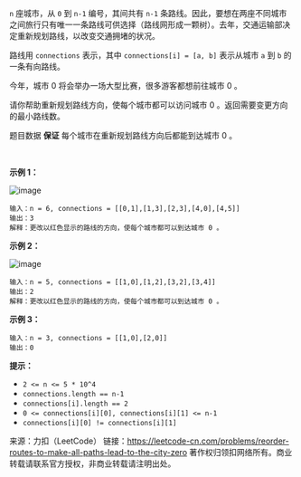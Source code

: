 ```n``` 座城市，从 ```0``` 到 ```n-1``` 编号，其间共有 ```n-1``` 条路线。因此，要想在两座不同城市之间旅行只有唯一一条路线可供选择（路线网形成一颗树）。去年，交通运输部决定重新规划路线，以改变交通拥堵的状况。

路线用 ```connections``` 表示，其中 ```connections[i] = [a, b]``` 表示从城市 ```a``` 到 ```b``` 的一条有向路线。

今年，城市 0 将会举办一场大型比赛，很多游客都想前往城市 0 。

请你帮助重新规划路线方向，使每个城市都可以访问城市 0 。返回需要变更方向的最小路线数。

题目数据 **保证** 每个城市在重新规划路线方向后都能到达城市 0 。

 

**示例 1：**

![image](https://github.com/Zhenghao-Liu/LeetCode_problem-and-solution/blob/master/1466.重新规划路线/sample_1_1819.png)
```
输入：n = 6, connections = [[0,1],[1,3],[2,3],[4,0],[4,5]]
输出：3
解释：更改以红色显示的路线的方向，使每个城市都可以到达城市 0 。
```
**示例 2：**

![image](https://github.com/Zhenghao-Liu/LeetCode_problem-and-solution/blob/master/1466.重新规划路线/sample_2_1819.png)
```
输入：n = 5, connections = [[1,0],[1,2],[3,2],[3,4]]
输出：2
解释：更改以红色显示的路线的方向，使每个城市都可以到达城市 0 。
```
**示例 3：**
```
输入：n = 3, connections = [[1,0],[2,0]]
输出：0
```

**提示：**

* ```2 <= n <= 5 * 10^4```
* ```connections.length == n-1```
* ```connections[i].length == 2```
* ```0 <= connections[i][0], connections[i][1] <= n-1```
* ```connections[i][0] != connections[i][1]```

来源：力扣（LeetCode）
链接：https://leetcode-cn.com/problems/reorder-routes-to-make-all-paths-lead-to-the-city-zero
著作权归领扣网络所有。商业转载请联系官方授权，非商业转载请注明出处。
